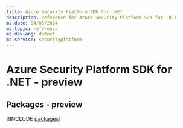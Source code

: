 ```yaml
---
title: Azure Security Platform SDK for .NET
description: Reference for Azure Security Platform SDK for .NET
ms.date: 04/05/2024
ms.topic: reference
ms.devlang: dotnet
ms.service: securityplatform
---
```

# Azure Security Platform SDK for .NET - preview
## Packages - preview
[!INCLUDE [packages](security-platform-index.md)]